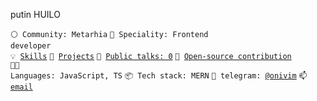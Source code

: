 putin HUILO

<code>⚪ Community: Metarhia</code>
<code>👷 Speciality: Frontend developer</code><br>
<code>💡 [Skills](SKILLS.md)</code>
<code>🧻 [Projects](PROJECTS.md)</code>
<code>📢 [Public talks: 0](TALKS.md)</code>
<code>👀 [Open-source contribution](CONTRIBUTION.md)</code><br>
<code>🧑‍💻 Languages: JavaScript, TS</code>
<code>📦 Tech stack: MERN</code>
<code>💬 telegram: [@onivim](https://telegram.me/onivim)</code>
<code>📫 [email](mailto:slavakuz88@gmail.com)</code>
